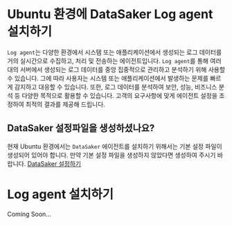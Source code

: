 # Ubuntu 환경에 DataSaker Log agent 설치하기
`Log agent`는 다양한 환경에서 시스템 또는 애플리케이션에서 생성되는 로그 데이터를 거의 실시간으로 수집하고, 처리 및 전송하는 에이전트입니다.
`Log agent`를 통해 여러 대의 서버에서 생성되는 로그 데이터를 중앙 집중적으로 관리하고 분석하기 위해 사용할 수 있습니다.
그에 따라 사용자는 시스템 또는 애플리케이션에서 발생하는 문제를 빠르게 감지하고 대응할 수 있습니다.
또한, 로그 데이터를 분석하여 보안, 성능, 비즈니스 분석 등 다양한 목적으로 활용할 수 있습니다.
고객의 요구사항에 맞게 에이전트 설정을 조정하여 최적의 결과를 제공해 드립니다.

## DataSaker 설정파일을 생성하셨나요?
현재 Ubuntu 환경에서는 `DataSaker` 에이전트를 설치하기 위해서는 기본 설정 파일이 생성되어 있어야 합니다. 만약 기본 설정 파일을 생성하지 않았다면 생성하여 주시기 바랍니다. [DataSaker 설정하기](../../README.md)

# Log agent 설치하기

Coming Soon...

[//]: # ()
[//]: # (## 1. agent-config 설정)

[//]: # (`/etc/datasaker/dsk-log-agent/agent-config.yml` 경로에 agent-config 파일을 다음과 같이 생성합니다. &#40;*&#41;가 붙은 곳은 반듯이 입력해야 됩니다.)

[//]: # (```yaml)

[//]: # (agent:)

[//]: # (  metadata:)

[//]: # (    agent_name:         # 에이전트 이름)

[//]: # (    cluster_id:         # 클러스터 정보)

[//]: # (  environment:          # 로그 수집 환경 [kubernetes | docker | etc] &#40;기본 설정값: etc&#41;)

[//]: # (  collect:)

[//]: # (    - paths: []         # &#40;*&#41; 로그 수집 경로)

[//]: # (      exclude_paths: [] # 로그 수집 경로 중 제외시키고자 하는 로그 경로)

[//]: # (      keywords: []      # 로그 수집 키워드 &#40;키워드가 포함된 로그만 수집&#41;)

[//]: # (      tag:              # 사용자 설정 태그)

[//]: # (      service:)

[//]: # (        name:           # 서비스 이름  &#40;기본 설정값: default&#41;)

[//]: # (        category:       # 서비스 분류  [app, database, syslog, etc] &#40;기본 설정값: etc&#41;)

[//]: # (        type:           # 서비스 소스 타입 [postgres, mysql, java] &#40;기본 설정값: etc&#41;)

[//]: # (        address:        # 사용자 설정 - 데이터베이스 host 및 port 정보 &#40;type이 database 인 경우 작성&#41;)

[//]: # (```)

[//]: # ()
[//]: # (## 2. 패키지 설치)

[//]: # (`DataSaker`의 `Log agent`를 설치하기 위해서는 sudo 권한이 필요합니다.)

[//]: # (<!-- )

[//]: # (example API Key : VAR_GLOBAL_APIKEY=1234567890abcdef1234567890abcdef)

[//]: # ( -->)

[//]: # (```bash)

[//]: # (DSK_GLOBAL_APIKEY=${VAR_GLOBAL_APIKEY})

[//]: # ()
[//]: # (curl -fsSL -o installer.sh https://dsk-agent-s3.s3.ap-northeast-2.amazonaws.com/dsk-agent-s3/public/install.sh)

[//]: # (chmod 700 installer.sh)

[//]: # (sudo ./installer.sh dsk-log-agent)

[//]: # ()
[//]: # (sudo DSK_GLOBAL_APIKEY=${DSK_GLOBAL_APIKEY} bash -c '/usr/bin/dsk-log-agent init "'${DSK_GLOBAL_APIKEY}'" && sudo /usr/bin/dsk-log-agent start')

[//]: # (```)

[//]: # ()
[//]: # (## 3. 패키지 실행)

[//]: # (```bash)

[//]: # ($ sudo dsk-log-agent start)

[//]: # (```)

[//]: # (> 주의사항)

[//]: # (> 1. 로그 수집을 위해 패키지 실행 전 에이전트 설정 파일을 구성해야 한다&#40;`global-config.yml`, `config.conf`&#41;.)

[//]: # (> 2. 로그 에에전트는 기본적으로 fluentd를 사용하여 로그를 수집합니다. 이미 사용 중인 fluentd가 있는 경우 `DSK_FLUENTD_CMD` 환경변수를 설정하여 변경할 수 있습니다. 환경변수를 사용하여 실행할 경우 다음과 같이 실행하십시오. &#40;`sudo -E dsk-log-agent start`&#41;)

[//]: # ()
[//]: # (## 4. 패키지 실행 상태 확인)

[//]: # (```bash)

[//]: # ($ sudo dsk-log-agent status)

[//]: # (Agent is running)

[//]: # (```)

[//]: # ()
[//]: # (---)

[//]: # (# Log agent 제거하기)

[//]: # (## 1. 패키지 중단)

[//]: # (```bash)

[//]: # (sudo dsk-log-agent stop)

[//]: # (```)

[//]: # ()
[//]: # (## 2. 패키지 제거)

[//]: # (```bash)

[//]: # (sudo apt-get remove dsk-log-agent)

[//]: # (```)